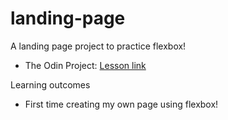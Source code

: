 # landing-page
A landing page project to practice flexbox!
- The Odin Project: [Lesson link](https://www.theodinproject.com/lessons/foundations-landing-page)

Learning outcomes
- First time creating my own page using flexbox!